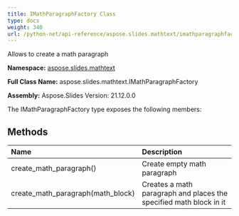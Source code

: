 ```yaml
---
title: IMathParagraphFactory Class
type: docs
weight: 340
url: /python-net/api-reference/aspose.slides.mathtext/imathparagraphfactory/
---
```


Allows to create a math paragraph

**Namespace:** [aspose.slides.mathtext](/slides/python-net/api-reference/aspose.slides.mathtext/)

**Full Class Name:** aspose.slides.mathtext.IMathParagraphFactory

**Assembly:**  Aspose.Slides Version: 21.12.0.0

The IMathParagraphFactory type exposes the following members:
## **Methods**
|**Name**|**Description**|
| :- | :- |
|create_math_paragraph()|Create empty math paragraph|
|create_math_paragraph(math_block)|Creates a math paragraph and places the specified math block in it|
